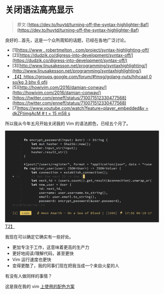 # 关闭语法高亮显示

> 原文:[https://dev.to/huytd/turning-off-the-syntax-highlighter-8af](https://dev.to/huytd/turning-off-the-syntax-highlighter-8af)

良好的...首先，这是一个众所周知的话题，已经在各地广泛讨论。

*   [1][https://www . robertmelton . com/project/syntax-highlighting-off/](https://www.robertmelton.com/project/syntax-highlighting-off/)
*   [2][https://dudzik.co/digress-into-development/syntax-off/](https://dudzik.co/digress-into-development/syntax-off/)
*   [3][http://www.linusakesson.net/programming/syntaxhighlighting/](http://www.linusakesson.net/programming/syntaxhighlighting/)
*   [【4】https://groups.google.com/forum/#!msg/golang-nuts/hjhcaail 0 so/kg 3 bhv 6 qfij](https://groups.google.com/forum/#!msg/golang-nuts/hJHCAaiL0so/kG3BHV6QFfIJ)
*   [5][http://howivim.com/2016/damian-conway/](http://howivim.com/2016/damian-conway/)
*   [https://twitter.com/enneff/status/710071512330477568](https://twitter.com/enneff/status/710071512330477568)
*   [7][https://www.youtube.com/watch?feature=player_embedded&v = dkZFtimgAcM # t = 15 m58 s](https://www.youtube.com/watch?feature=player_embedded&v=dkZFtimgAcM#t=15m58s)

所以我从今年五月开始关闭我的 Vim 的语法颜色，已经五个月了。

[![](img/d89c955b1e65c6527992d7e37605e51e.png)T2】](https://res.cloudinary.com/practicaldev/image/fetch/s--6JFOs50s--/c_limit%2Cf_auto%2Cfl_progressive%2Cq_auto%2Cw_880/https://thefullsnack.com/posts/img/no-color-vim.png)

我现在可以确定它确实有一些好处。

*   更加专注于工作，这意味着更高的生产力
*   更好地阅读/理解代码，甚至更快
*   Vim 运行速度也更快
*   变得更酷了，我的同事们现在把我当成一个来自火星的人

有没有人做同样的事情？

这是我在我的 vim [上使用的配色方案](https://gist.github.com/huytd/8394f21bda3a08be025813c060d64e75)